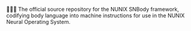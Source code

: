 🧠️🙌️📖️ The official source repository for the NUNIX SNBody framework, codifying body language into machine instructions for use in the NUNIX Neural Operating System.
